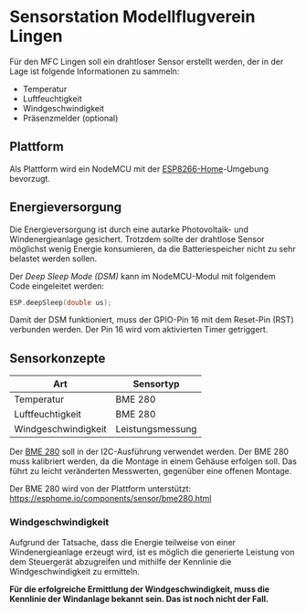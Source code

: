 # Sensorstation Modellflugverein Lingen 

Für den MFC Lingen soll ein drahtloser Sensor erstellt werden, der in der Lage ist folgende Informationen zu sammeln:

* Temperatur
* Luftfeuchtigkeit
* Windgeschwindigkeit
* Präsenzmelder (optional)

## Plattform

Als Plattform wird ein NodeMCU mit der [ESP8266-Home](https://esphome.io)-Umgebung bevorzugt.

## Energieversorgung

Die Energieversorgung ist durch eine autarke Photovoltaik- und Windenergieanlage gesichert. Trotzdem sollte der drahtlose Sensor möglichst wenig Energie konsumieren, da die Batteriespeicher nicht zu sehr belastet werden sollen.

Der _Deep Sleep Mode (DSM)_ kann im NodeMCU-Modul mit folgendem Code eingeleitet werden:

```c
ESP.deepSleep(double us);
```

Damit der DSM funktioniert, muss der GPIO-Pin 16 mit dem Reset-Pin (RST) verbunden werden. Der Pin 16 wird vom aktivierten Timer getriggert. 

## Sensorkonzepte

| Art | Sensortyp |
| --- | --------- |
| Temperatur | BME 280 |
| Luftfeuchtigkeit | BME 280 |
| Windgeschwindigkeit | Leistungsmessung |

Der [BME 280](https://www.reichelt.de/kombo-sensor-luftdruck-luftfeuchtigkeit-temp-bme-280-p159825.html?&nbc=1) soll in der I2C-Ausführung verwendet werden. Der BME 280 muss kalibriert werden, da die Montage in einem Gehäuse erfolgen soll. Das führt zu leicht veränderten Messwerten, gegenüber eine offenen Montage.

Der BME 280 wird von der Plattform unterstützt: <https://esphome.io/components/sensor/bme280.html> 

### Windgeschwindigkeit

Aufgrund der Tatsache, dass die Energie teilweise von einer Windenergieanlage erzeugt wird, ist es möglich die generierte Leistung von dem Steuergerät abzugreifen und mithilfe der Kennlinie die Windgeschwindigkeit zu ermitteln. 

__Für die erfolgreiche Ermittlung der Windgeschwindigkeit, muss die Kennlinie der Windanlage bekannt sein. Das ist noch nicht der Fall.__
